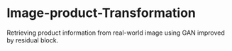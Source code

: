 # Image-product-Transformation
Retrieving product information from real-world image using GAN improved by residual block. 
